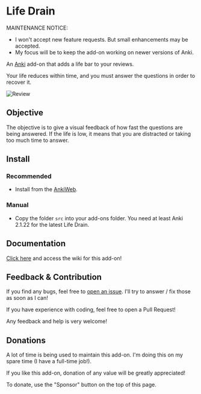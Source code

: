 # Life Drain

MAINTENANCE NOTICE:

- I won't accept new feature requests. But small enhancements may be accepted.
- My focus will be to keep the add-on working on newer versions of Anki.

An [Anki](https://apps.ankiweb.net/) add-on that adds a life bar to your reviews.

Your life reduces within time, and you must answer the questions in order to recover it.

![Review](images/review_screen.png)

## Objective

The objective is to give a visual feedback of how fast the questions are being answered.
If the life is low, it means that you are distracted or taking too much time to answer.

## Install

### Recommended

- Install from the [AnkiWeb](https://ankiweb.net/shared/info/715575551).

### Manual

- Copy the folder `src` into your add-ons folder. You need at least Anki 2.1.22 for the latest Life Drain.

## Documentation

[Click here](https://github.com/Yutsuten/anki-lifedrain/wiki) and access the wiki for this add-on!

## Feedback & Contribution

If you find any bugs, feel free to [open an issue](https://github.com/Yutsuten/anki-lifedrain/issues). I'll try to answer / fix those as soon as I can!

If you have experience with coding, feel free to open a Pull Request!

Any feedback and help is very welcome!

## Donations

A lot of time is being used to maintain this add-on.
I'm doing this on my spare time (I have a full-time job!).

If you like this add-on, donation of any value will be greatly appreciated!

To donate, use the "Sponsor" button on the top of this page.

